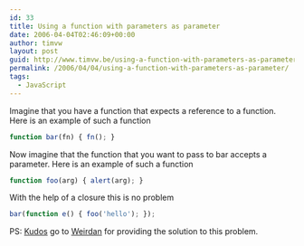 ```yaml
---
id: 33
title: Using a function with parameters as parameter
date: 2006-04-04T02:46:09+00:00
author: timvw
layout: post
guid: http://www.timvw.be/using-a-function-with-parameters-as-parameter/
permalink: /2006/04/04/using-a-function-with-parameters-as-parameter/
tags:
  - JavaScript
---
```

Imagine that you have a function that expects a reference to a function. Here is an example of such a function

```javascript
function bar(fn) { fn(); }
```

Now imagine that the function that you want to pass to bar accepts a parameter. Here is an example of such a function

```javascript
function foo(arg) { alert(arg); }
```

With the help of a closure this is no problem

```javascript
bar(function e() { foo('hello'); });
```

PS: [Kudos](http://forums.devnetwork.net/viewtopic.php?t=46561) go to [Weirdan](http://forums.devnetwork.net/profile.php?mode=viewprofile&u=7815) for providing the solution to this problem.
